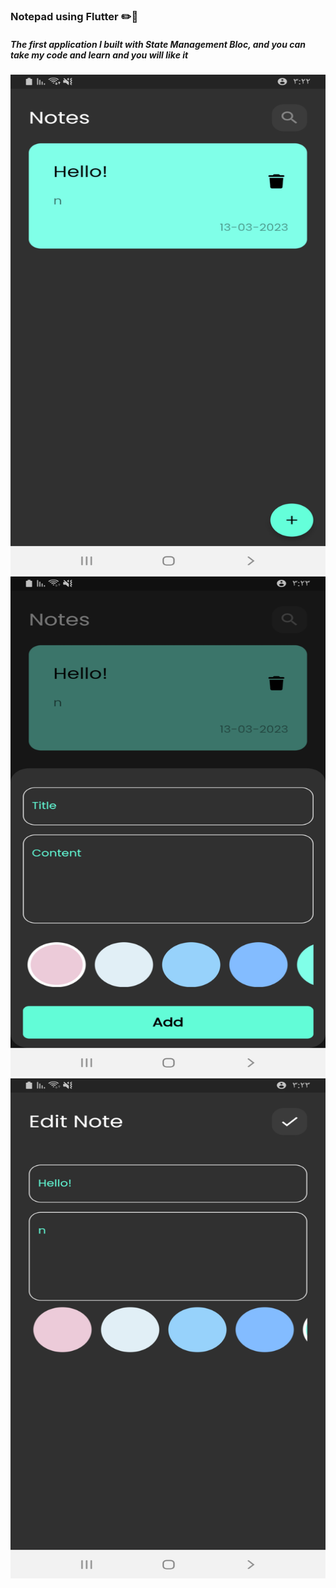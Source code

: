 <h3>Notepad using Flutter ✏️🤩</h3>
<h5>The first application I built with State Management Bloc, and you can take my code and learn and you will like it</h5>
<img src="assets/images/screenshot-1678710161103.png" width="800" height="800"/>
<img src="assets/images/screenshot-1678710183353.png" width="800" height="800"/>
<img src="assets/images/screenshot-1678710196268.png" width="800" height="800"/>

